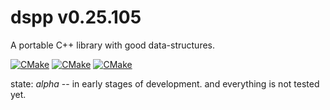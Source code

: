 # dspp v0.25.105

A portable C++ library with good data-structures.

[![CMake](https://github.com/Defalt8/dspp/actions/workflows/windows.yml/badge.svg)](https://github.com/Defalt8/dspp/actions/workflows/windows.yml)
[![CMake](https://github.com/Defalt8/dspp/actions/workflows/linux.yml/badge.svg)](https://github.com/Defalt8/dspp/actions/workflows/linux.yml)
[![CMake](https://github.com/Defalt8/dspp/actions/workflows/macos.yml/badge.svg)](https://github.com/Defalt8/dspp/actions/workflows/macos.yml)

state: *alpha* -- in early stages of development. and everything is not tested yet.
